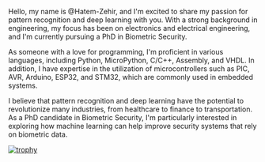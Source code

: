 Hello, my name is @Hatem-Zehir, and I'm excited to share my passion for pattern recognition and deep learning with you. With a strong background in engineering, my focus has been on electronics and electrical engineering, and I'm currently pursuing a PhD in Biometric Security.

As someone with a love for programming, I'm proficient in various languages, including Python, MicroPython, C/C++, Assembly, and VHDL. In addition, I have expertise in the utilization of microcontrollers such as PIC, AVR, Arduino, ESP32, and STM32, which are commonly used in embedded systems.

I believe that pattern recognition and deep learning have the potential to revolutionize many industries, from healthcare to finance to transportation. As a PhD candidate in Biometric Security, I'm particularly interested in exploring how machine learning can help improve security systems that rely on biometric data.

[![trophy](https://github-profile-trophy.vercel.app/Hatem-Zehir=ryo-ma)](https://github.com/ryo-ma/github-profile-trophy)

<!-- **Programming languages:**  
![Python](https://img.shields.io/badge/Python-3776AB?style=for-the-badge&logo=python&logoColor=white)
![C](https://img.shields.io/badge/C-00599C?style=for-the-badge&logo=c&logoColor=white)
![C++](https://img.shields.io/badge/C%2B%2B-00599C?style=for-the-badge&logo=c%2B%2B&logoColor=white)

**Social Accounts:**  
<a href="https://www.linkedin.com/in/hatem-zehir/"><img src="https://img.shields.io/badge/LinkedIn-0077B5?style=for-the-badge&logo=linkedin&logoColor=white" alt="Linkedin"></a>
<a href="https://www.hackerrank.com/hatem_zehir"><img src="https://img.shields.io/badge/-Hackerrank-2EC866?style=for-the-badge&logo=HackerRank&logoColor=white" alt="HackerRank"></a> -->

<!-- ![Top Langs](https://github-readme-stats.vercel.app/api/top-langs/?username=Hatem-Zehir&layout=compact) -->

<!-- ![Hatem's GitHub stats](https://github-readme-stats.vercel.app/api?username=Hatem-Zehir) -->

<!---
Hatem-Zehir/Hatem-Zehir is a ✨ special ✨ repository because its `README.md` (this file) appears on your GitHub profile.
You can click the Preview link to take a look at your changes.

https://github.com/alexandresanlim/Badges4-README.md-Profile
https://github.com/alexandresanlim/Badges4-README.md-Profile#-blog-
--->
